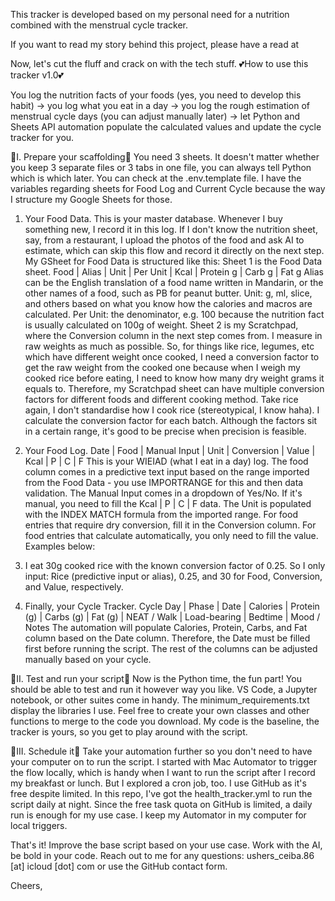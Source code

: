 This tracker is developed based on my personal need for a nutrition combined with the menstrual cycle tracker. 

If you want to read my story behind this project, please have a read at


Now, let's cut the fluff and crack on with the tech stuff. 
💕How to use this tracker v1.0💕

 You log the nutrition facts of your foods (yes, you need to develop this habit) -> you log what you eat in a day -> you log the rough estimation of menstrual cycle days (you can adjust manually later) -> let Python and Sheets API automation populate the calculated values and update the cycle tracker for you.

💅I. Prepare your scaffolding💅 
You need 3 sheets. It doesn't matter whether you keep 3 separate files or 3 tabs in one file, you can always tell Python which is which later.
You can check at the .env.template file.
I have the variables regarding sheets for Food Log and Current Cycle because the way I structure my Google Sheets for those.

 1. Your Food Data. This is your master database. Whenever I buy something new, I record it in this log. If I don't know the nutrition sheet, say, from a restaurant, I upload the photos of the food and ask AI to estimate, which can skip this flow and record it directly on the next step.
 My GSheet for Food Data is structured like this:
 Sheet 1 is the Food Data sheet.
 Food | Alias | Unit | Per Unit | Kcal | Protein g | Carb g | Fat g
 Alias can be the English translation of a food name written in Mandarin, or the other names of a food, such as PB for peanut butter.
 Unit: g, ml, slice, and others based on what you know how the calories and macros are calculated.
 Per Unit: the denominator, e.g. 100 because the nutrition fact is usually calculated on 100g of weight.
Sheet 2 is my Scratchpad, where the Conversion column in the next step comes from.
I measure in raw weights as much as possible. 
So, for things like rice, legumes, etc which have different weight once cooked, I need a conversion factor to get the raw weight from the cooked one because when I weigh my cooked rice before eating, I need to know how many dry weight grams it equals to.
Therefore, my Scratchpad sheet can have multiple conversion factors for different foods and different cooking method.
Take rice again, I don't standardise how I cook rice (stereotypical, I know haha). I calculate the conversion factor for each batch. Although the factors sit in a certain range, it's good to be precise when precision is feasible.

 2. Your Food Log.
 Date | Food | Manual Input | Unit | Conversion | Value | Kcal | P | C | F
This is your WIEIAD (what I eat in a day) log.
The food column comes in a predictive text input based on the range imported from the Food Data - you use IMPORTRANGE for this and then data validation.
The Manual Input comes in a dropdown of Yes/No. If it's manual, you need to fill the Kcal | P | C | F data.
The Unit is populated with the INDEX MATCH formula from the imported range.
For food entries that require dry conversion, fill it in the Conversion column.
For food entries that calculate automatically, you only need to fill the value.
Examples below:
1. I eat 30g cooked rice with the known conversion factor of 0.25. 
So I only input: Rice (predictive input or alias), 0.25, and 30 for Food, Conversion, and Value, respectively.

3. Finally, your Cycle Tracker.
Cycle Day | Phase | Date | Calories | Protein (g) | Carbs (g) | Fat (g) | NEAT / Walk | Load-bearing | Bedtime | Mood / Notes
The automation will populate Calories, Protein, Carbs, and Fat column based on the Date column.
Therefore, the Date must be filled first before running the script.
The rest of the columns can be adjusted manually based on your cycle.

💅II. Test and run your script💅
Now is the Python time, the fun part!
You should be able to test and run it however way you like.
VS Code, a Jupyter notebook, or other suites come in handy.
The minimum_requirements.txt display the libraries I use.
Feel free to create your own classes and other functions to merge to the code you download.
My code is the baseline, the tracker is yours, so you get to play around with the script.

💅III. Schedule it💅
Take your automation further so you don't need to have your computer on to run the script.
I started with Mac Automator to trigger the flow locally, which is handy when I want to run the script after I record my breakfast or lunch.
But I explored a cron job, too. I use GitHub as it's free despite limited. 
In this repo, I've got the health_tracker.yml to run the script daily at night.
Since the free task quota on GitHub is limited, a daily run is enough for my use case. I keep my Automator in my computer for local triggers.

That's it! Improve the base script based on your use case.
Work with the AI, be bold in your code.
Reach out to me for any questions:
ushers_ceiba.86 [at] icloud [dot] com
or use the GitHub contact form.

Cheers,